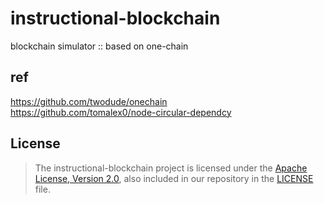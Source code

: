 # instructional-blockchain
blockchain simulator :: based on one-chain

## ref
https://github.com/twodude/onechain   
https://github.com/tomalex0/node-circular-dependcy   

## License
> The instructional-blockchain project is licensed under the [Apache License, Version 2.0](https://opensource.org/licenses/Apache-2.0), also included in our repository in the [LICENSE](https://github.com/twodude/instructional-blockchain/blob/master/LICENSE) file.
